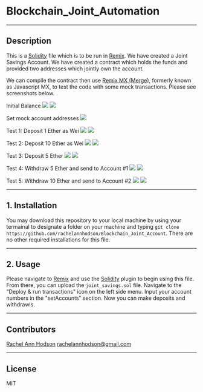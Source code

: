 # Blockchain_Joint_Automation
---
## Description

This is a [Solidity](https://soliditylang.org/) file which is to be run in [Remix](https://remix.ethereum.org/). We have created a Joint Savings Account. We have created a contract which holds the funds and provided two addresses which jointly own the account.

We can compile the contract then use [Remix MX (Merge)](https://remix-ide.readthedocs.io/en/latest/run.html#environment), formerly known as Javascript MX, to test the code with some mock transactions. Please see screenshots below.

Initial Balance
![](/Execution_Results/1proof_of_first_deployment.png)
![](/Execution_Results/2beginning_balance.png)

Set mock account addresses
![](/Execution_Results/3set_accounts.png)

Test 1: Deposit 1 Ether as Wei
![](/Execution_Results/4deposit_1.png)
![](/Execution_Results/5contractBalance_1.png)

Test 2: Deposit 10 Ether as Wei
![](/Execution_Results/6deposit_2.png)
![](/Execution_Results/7contractBalance_2.png)

Test 3: Deposit 5 Ether 
![](/Execution_Results/8deposit_3.png)
![](/Execution_Results/9contractBalance_3.png)

Test 4: Withdraw 5 Ether and send to Account #1
![](/Execution_Results/10withdrawal_1.png)
![](/Execution_Results/11contractBalance_4.png)

Test 5: Withdraw 10 Ether and send to Account #2
![](/Execution_Results/12withdrawal_2.png)
![](/Execution_Results/13contractBalance_5.png)


---
## 1. Installation

You may download this repository to your local machine by using your termainal to designate a folder on your machine and typing `git clone https://github.com/rachelannhodson/Blockchain_Joint_Account`.
There are no other required installations for this file.

---
## 2. Usage

Please navigate to [Remix](https://remix.ethereum.org/) and use the [Solidity](https://soliditylang.org/) plugin to begin using this file. From there, you can upload the `joint_savings.sol` file. Navigate to the "Deploy & run transactions" icon on the left side menu. Input your account numbers in the "setAccounts" section. Now you can make deposits and withdrawls.

---
## Contributors

[Rachel Ann Hodson](https://www.linkedin.com/in/rachelannhodson/)
rachelannhodson@gmail.com

---
## License

MIT